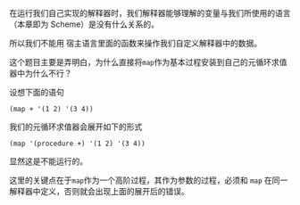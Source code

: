 在运行我们自己实现的解释器时，我们解释器能够理解的变量与我们所使用的语言（本章即为 Scheme）是没有什么关系的。

所以我们不能用 宿主语言里面的函数来操作我们自定义解释器中的数据。


这个题目主要是弄明白，为什么直接将`map`作为基本过程安装到自己的元循环求值器中为什么不行？

设想下面的语句
```
(map + '(1 2) '(3 4))
```
我们的元循环求值器会展开如下的形式
```
(map '(procedure +) '(1 2) '(3 4))
```
显然这是不能运行的。

这里的关键点在于`map`作为一个高阶过程，其作为参数的过程，必须和 `map` 在同一解释器中定义，否则就会出现上面的展开后的错误。
